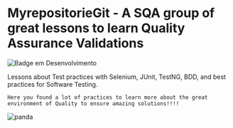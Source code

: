 # MyrepositorieGit - A SQA group of great lessons to learn Quality Assurance Validations

![Badge em Desenvolvimento](http://img.shields.io/static/v1?label=STATUS&message=%20CONCLUÍDO&color=GREEN&style=for-the-badge)

Lessons about Test practices with Selenium, JUnit, TestNG, BDD, and best practices for Software Testing.

`Here you found a lot of practices to learn more about the great environment of Quality to ensure amazing solutions!!!!`


![panda](https://user-images.githubusercontent.com/33332202/145727564-2066ed47-b25e-4f4b-bb02-8eadf8436110.jpg)
